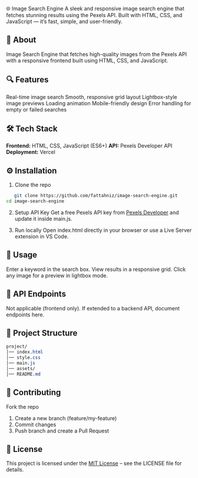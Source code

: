 🌐 Image Search Engine
A sleek and responsive image search engine that fetches stunning results using the Pexels API. Built with HTML, CSS, and JavaScript — it’s fast, simple, and user-friendly.

## 📌 About
Image Search Engine that fetches high-quality images from the Pexels API with a responsive frontend built using HTML, CSS, and JavaScript.

## 🔍 Features
Real-time image search
Smooth, responsive grid layout
Lightbox-style image previews
Loading animation
Mobile-friendly design
Error handling for empty or failed searches

## 🛠️ Tech Stack
**Frontend:** HTML, CSS, JavaScript (ES6+)
**API:** Pexels Developer API
**Deployment:** Vercel

## ⚙️ Installation
1. Clone the repo
```bash
   git clone https://github.com/fattahniz/image-search-engine.git
cd image-search-engine
```

2. Setup API Key
Get a free Pexels API key from [Pexels Developer](https://www.pexels.com/api/)
and update it inside main.js.

3. Run locally
Open index.html directly in your browser or use a Live Server extension in VS Code.

## 🚀 Usage
Enter a keyword in the search box.
View results in a responsive grid.
Click any image for a preview in lightbox mode.

## 📡 API Endpoints
Not applicable (frontend only).
If extended to a backend API, document endpoints here.

## 📂 Project Structure
```css
project/
│── index.html
│── style.css
│── main.js
│── assets/
│── README.md
```

## 🤝 Contributing
Fork the repo

1. Create a new branch (feature/my-feature)
2. Commit changes
3. Push branch and create a Pull Request

## 📄 License
This project is licensed under the [MIT License](LICENSE) – see the LICENSE
file for details.
